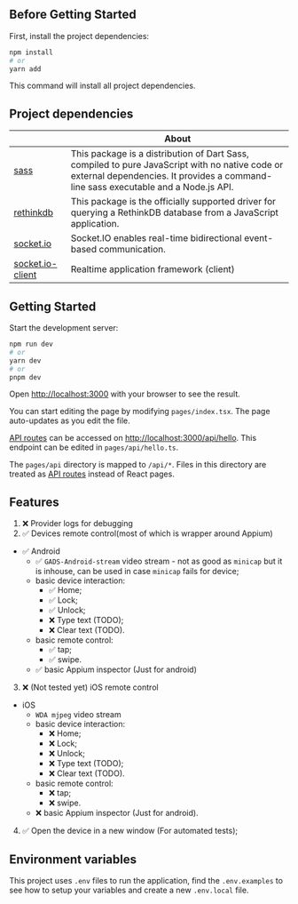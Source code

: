 ## Before Getting Started

First, install the project dependencies:

```bash
npm install
# or
yarn add
```

This command will install all project dependencies.

## Project dependencies

| |About|
|---|---|
|[sass](https://www.npmjs.com/package/sass)|This package is a distribution of Dart Sass, compiled to pure JavaScript with no native code or external dependencies. It provides a command-line sass executable and a Node.js API.|
|[rethinkdb](https://www.npmjs.com/package/rethinkdb)|This package is the officially supported driver for querying a RethinkDB database from a JavaScript application.|
|[socket.io](https://www.npmjs.com/package/socket.io)|Socket.IO enables real-time bidirectional event-based communication.|  
|[socket.io-client](https://github.com/socketio/socket.io-client)|Realtime application framework (client)|  

## Getting Started

Start the development server:

```bash
npm run dev
# or
yarn dev
# or
pnpm dev
```

Open [http://localhost:3000](http://localhost:3000) with your browser to see the result.

You can start editing the page by modifying `pages/index.tsx`. The page auto-updates as you edit the file.

[API routes](https://nextjs.org/docs/api-routes/introduction) can be accessed on [http://localhost:3000/api/hello](http://localhost:3000/api/hello). This endpoint can be edited in `pages/api/hello.ts`.

The `pages/api` directory is mapped to `/api/*`. Files in this directory are treated as [API routes](https://nextjs.org/docs/api-routes/introduction) instead of React pages.

## Features
1. ❌ Provider logs for debugging  
2. ✅ Devices remote control(most of which is wrapper around Appium)
  * ✅ Android
    - ✅ `GADS-Android-stream` video stream - not as good as `minicap` but it is inhouse, can be used in case `minicap` fails for device;
    - basic device interaction:
        - ✅ Home;
        - ✅ Lock;
        - ✅ Unlock;
        - ❌ Type text (TODO);
        - ❌ Clear text (TODO).
    - basic remote control:
        - ✅ tap;
        - ✅ swipe.
    - ✅ basic Appium inspector (Just for android)
3. ❌ (Not tested yet) iOS remote control
  * iOS
    - `WDA mjpeg` video stream  
    - basic device interaction:
        - ❌ Home;
        - ❌ Lock;
        - ❌ Unlock;
        - ❌ Type text (TODO);
        - ❌ Clear text (TODO).
    - basic remote control:
        - ❌ tap;
        - ❌ swipe.
    - ❌ basic Appium inspector (Just for android).
4. ✅ Open the device in a new window (For automated tests);

## Environment variables

This project uses `.env` files to run the application, find the `.env.examples` to see how to setup your variables and create a new `.env.local` file.

